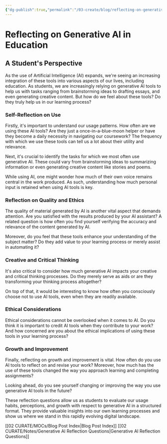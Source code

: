 ```yaml
---
{"dg-publish":true,"permalink":"/03-create/blog/reflecting-on-generative-ai-in-education/","title":"Reflecting on Generative AI in Education","tags":["ai","education","reflection","assessment"]}
---
```



# Reflecting on Generative AI in Education
## A Student's Perspective

As the use of Artificial Intelligence (AI) expands, we're seeing an increasing integration of these tools into various aspects of our lives, including education. As students, we are increasingly relying on generative AI tools to help us with tasks ranging from brainstorming ideas to drafting essays, and even generating creative content. But how do we feel about these tools? Do they truly help us in our learning process?

### Self-Reflection on Use

Firstly, it's important to understand our usage patterns. How often are we using these AI tools? Are they just a once-in-a-blue-moon helper or have they become a daily necessity in navigating our coursework? The frequency with which we use these tools can tell us a lot about their utility and relevance.

Next, it's crucial to identify the tasks for which we most often use generative AI. These could vary from brainstorming ideas to summarizing information or even generating creative content like stories and poems.

While using AI, one might wonder how much of their own voice remains central in the work produced. As such, understanding how much personal input is retained when using AI tools is key.

### Reflection on Quality and Ethics

The quality of material generated by AI is another vital aspect that demands attention. Are you satisfied with the results produced by your AI assistant? A related question is how often you find yourself verifying the accuracy and relevance of the content generated by AI.

Moreover, do you feel that these tools enhance your understanding of the subject matter? Do they add value to your learning process or merely assist in automating it?

### Creative and Critical Thinking

It's also critical to consider how much generative AI impacts your creative and critical thinking processes. Do they merely serve as aids or are they transforming your thinking process altogether?

On top of that, it would be interesting to know how often you consciously choose not to use AI tools, even when they are readily available.

### Ethical Considerations

Ethical considerations cannot be overlooked when it comes to AI. Do you think it is important to credit AI tools when they contribute to your work? And how concerned are you about the ethical implications of using these tools in your learning process?

### Growth and Improvement

Finally, reflecting on growth and improvement is vital. How often do you use AI tools to reflect on and revise your work? Moreover, how much has the use of these tools changed the way you approach learning and completing assignments?

Looking ahead, do you see yourself changing or improving the way you use generative AI tools in the future?

These reflection questions allow us as students to evaluate our usage habits, perceptions, and growth with respect to generative AI in a structured format. They provide valuable insights into our own learning processes and show us where we stand in this rapidly evolving digital landscape.


[[02 CURATE/MOCs/Blog Post Index\|Blog Post Index]]
[[02 CURATE/Notes/Generative AI Reflection Questions\|Generative AI Reflection Questions]]